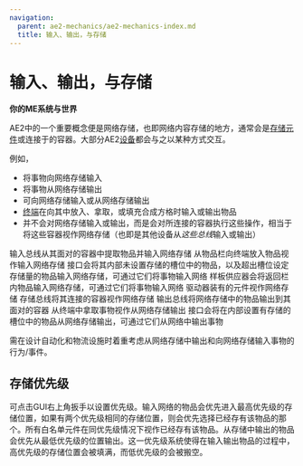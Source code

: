 ```yaml
---
navigation:
  parent: ae2-mechanics/ae2-mechanics-index.md
  title: 输入、输出，与存储
---
```


# 输入、输出，与存储

**你的ME系统与世界**

AE2中的一个重要概念便是网络存储，也即网络内容存储的地方，通常会是[存储元件](../items-blocks-machines/storage_cells.md)或连接于<ItemLink id="storage_bus" />的容器。大部分AE2[设备](../ae2-mechanics/devices.md)都会与之以某种方式交互。

例如，

*   <ItemLink id="import_bus" />将事物向网络存储输入
*   <ItemLink id="export_bus" />将事物从网络存储输出
*   <ItemLink id="interface" />可向网络存储输入或从网络存储输出
*   [终端](../items-blocks-machines/terminals.md)在向其中放入、拿取，或填充合成方格时输入或输出物品
*   <ItemLink id="storage_bus" />并不会对网络存储输入或输出，而是会对所连接的容器执行这些操作，相当于将这些容器视作网络存储（也即是其他设备从*这些总线*输入或输出）

<GameScene zoom="4" interactive={true}>
  <ImportStructure src="../assets/assemblies/import_export_storage.snbt" />

  <BoxAnnotation color="#dddddd" min="8 1 1" max="9 1.3 2">
        输入总线从其面对的容器中提取物品并输入网络存储
  </BoxAnnotation>

  <BoxAnnotation color="#dddddd" min="8 2 1" max="9 3 1.3">
        从物品栏向终端放入物品视作输入网络存储
  </BoxAnnotation>

  <BoxAnnotation color="#dddddd" min="7 0 1" max="8 1 2">
        接口会将其内部未设置存储的槽位中的物品，以及超出槽位设定存储量的物品输入网络存储，可通过它们将事物输入网络
  </BoxAnnotation>

  <BoxAnnotation color="#dddddd" min="6 0 1" max="7 1 2">
        样板供应器会将返回栏内物品输入网络存储，可通过它们将事物输入网络
  </BoxAnnotation>

  <BoxAnnotation color="#dddddd" min="4 1 1" max="5 2 2">
        驱动器装有的元件视作网络存储
  </BoxAnnotation>

  <BoxAnnotation color="#dddddd" min="3 1 1" max="4 1.3 2">
        存储总线将其连接的容器视作网络存储
  </BoxAnnotation>

  <BoxAnnotation color="#dddddd" min="1 1 1" max="2 1.3 2">
        输出总线将网络存储中的物品输出到其面对的容器
  </BoxAnnotation>

  <BoxAnnotation color="#dddddd" min="1 2 1" max="2 3 1.3">
        从终端中拿取事物视作从网络存储输出
  </BoxAnnotation>

  <BoxAnnotation color="#dddddd" min="0 1 1" max="1 2 2">
        接口会将在内部设置有存储的槽位中的物品从网络存储输出，可通过它们从网络中输出事物
  </BoxAnnotation>

  <IsometricCamera yaw="195" pitch="30" />
</GameScene>

需在设计自动化和物流设施时着重考虑从网络存储中输出和向网络存储输入事物的行为/事件。

## 存储优先级

可点击GUI右上角扳手以设置优先级。输入网络的物品会优先进入最高优先级的存储位置，如果有两个优先级相同的存储位置，则会优先选择已经存有该物品的那个。所有白名单元件在同优先级情况下视作已经存有该物品。从存储中输出的物品会优先从最低优先级的位置输出。这一优先级系统使得在输入输出物品的过程中，高优先级的存储位置会被填满，而低优先级的会被搬空。